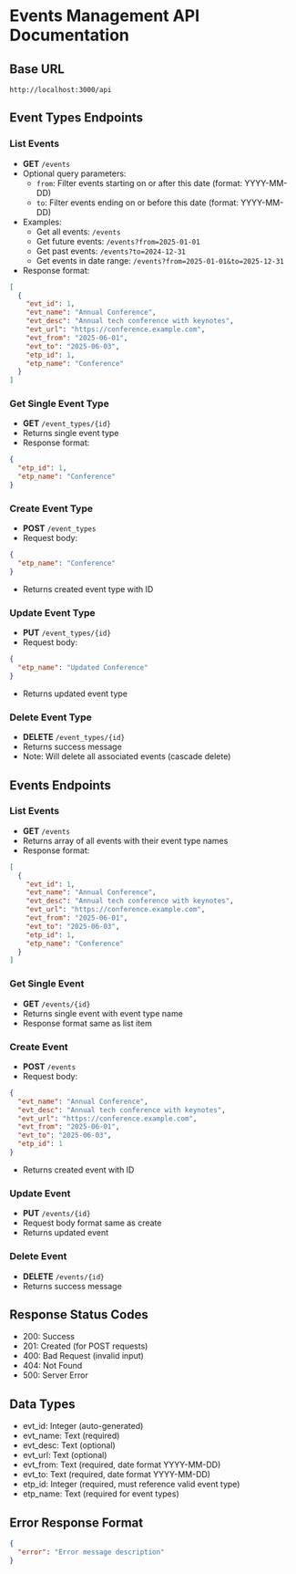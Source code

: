 # Events Management API Documentation

## Base URL
`http://localhost:3000/api`

## Event Types Endpoints

### List Events
- **GET** `/events`
- Optional query parameters:
  - `from`: Filter events starting on or after this date (format: YYYY-MM-DD)
  - `to`: Filter events ending on or before this date (format: YYYY-MM-DD)
- Examples:
  - Get all events: `/events`
  - Get future events: `/events?from=2025-01-01`
  - Get past events: `/events?to=2024-12-31`
  - Get events in date range: `/events?from=2025-01-01&to=2025-12-31`
- Response format:
```json
[
  {
    "evt_id": 1,
    "evt_name": "Annual Conference",
    "evt_desc": "Annual tech conference with keynotes",
    "evt_url": "https://conference.example.com",
    "evt_from": "2025-06-01",
    "evt_to": "2025-06-03",
    "etp_id": 1,
    "etp_name": "Conference"
  }
]
```

### Get Single Event Type
- **GET** `/event_types/{id}`
- Returns single event type
- Response format:
```json
{
  "etp_id": 1,
  "etp_name": "Conference"
}
```

### Create Event Type
- **POST** `/event_types`
- Request body:
```json
{
  "etp_name": "Conference"
}
```
- Returns created event type with ID

### Update Event Type
- **PUT** `/event_types/{id}`
- Request body:
```json
{
  "etp_name": "Updated Conference"
}
```
- Returns updated event type

### Delete Event Type
- **DELETE** `/event_types/{id}`
- Returns success message
- Note: Will delete all associated events (cascade delete)

## Events Endpoints

### List Events
- **GET** `/events`
- Returns array of all events with their event type names
- Response format:
```json
[
  {
    "evt_id": 1,
    "evt_name": "Annual Conference",
    "evt_desc": "Annual tech conference with keynotes",
    "evt_url": "https://conference.example.com",
    "evt_from": "2025-06-01",
    "evt_to": "2025-06-03",
    "etp_id": 1,
    "etp_name": "Conference"
  }
]
```

### Get Single Event
- **GET** `/events/{id}`
- Returns single event with event type name
- Response format same as list item

### Create Event
- **POST** `/events`
- Request body:
```json
{
  "evt_name": "Annual Conference",
  "evt_desc": "Annual tech conference with keynotes",
  "evt_url": "https://conference.example.com",
  "evt_from": "2025-06-01",
  "evt_to": "2025-06-03",
  "etp_id": 1
}
```
- Returns created event with ID

### Update Event
- **PUT** `/events/{id}`
- Request body format same as create
- Returns updated event

### Delete Event
- **DELETE** `/events/{id}`
- Returns success message

## Response Status Codes
- 200: Success
- 201: Created (for POST requests)
- 400: Bad Request (invalid input)
- 404: Not Found
- 500: Server Error

## Data Types
- evt_id: Integer (auto-generated)
- evt_name: Text (required)
- evt_desc: Text (optional)
- evt_url: Text (optional)
- evt_from: Text (required, date format YYYY-MM-DD)
- evt_to: Text (required, date format YYYY-MM-DD)
- etp_id: Integer (required, must reference valid event type)
- etp_name: Text (required for event types)

## Error Response Format
```json
{
  "error": "Error message description"
}
```
